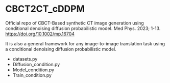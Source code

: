 # CBCT2CT_cDDPM
Official repo of CBCT-Based synthetic CT image generation using conditional denoising diffusion probabilistic model. Med Phys. 2023; 1-13. https://doi.org/10.1002/mp.16704

It is also a general framework for any image-to-image translation task using a conditional denoising diffusion probabilistic model.


- datasets.py
- Diffusion_condition.py
- Model_condition.py
- Train_condition.py
